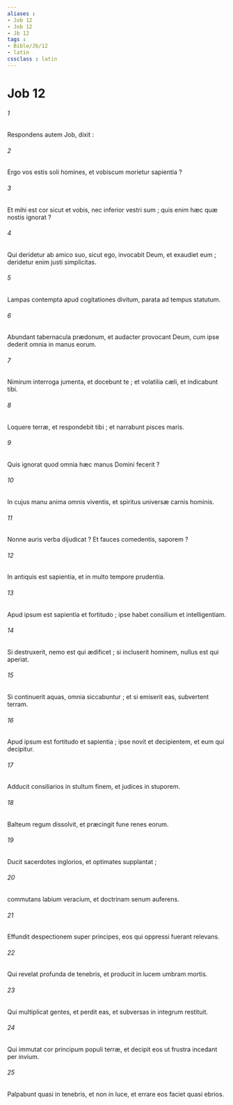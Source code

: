 ```yaml
---
aliases : 
- Job 12
- Job 12
- Jb 12
tags : 
- Bible/Jb/12
- latin
cssclass : latin
---
```


# Job 12

###### 1
Respondens autem Job, dixit :
###### 2
Ergo vos estis soli homines, et vobiscum morietur sapientia ?
###### 3
Et mihi est cor sicut et vobis, nec inferior vestri sum ; quis enim hæc quæ nostis ignorat ?
###### 4
Qui deridetur ab amico suo, sicut ego, invocabit Deum, et exaudiet eum ; deridetur enim justi simplicitas.
###### 5
Lampas contempta apud cogitationes divitum, parata ad tempus statutum.
###### 6
Abundant tabernacula prædonum, et audacter provocant Deum, cum ipse dederit omnia in manus eorum.
###### 7
Nimirum interroga jumenta, et docebunt te ; et volatilia cæli, et indicabunt tibi.
###### 8
Loquere terræ, et respondebit tibi ; et narrabunt pisces maris.
###### 9
Quis ignorat quod omnia hæc manus Domini fecerit ?
###### 10
In cujus manu anima omnis viventis, et spiritus universæ carnis hominis.
###### 11
Nonne auris verba dijudicat ? Et fauces comedentis, saporem ?
###### 12
In antiquis est sapientia, et in multo tempore prudentia.
###### 13
Apud ipsum est sapientia et fortitudo ; ipse habet consilium et intelligentiam.
###### 14
Si destruxerit, nemo est qui ædificet ; si incluserit hominem, nullus est qui aperiat.
###### 15
Si continuerit aquas, omnia siccabuntur ; et si emiserit eas, subvertent terram.
###### 16
Apud ipsum est fortitudo et sapientia ; ipse novit et decipientem, et eum qui decipitur.
###### 17
Adducit consiliarios in stultum finem, et judices in stuporem.
###### 18
Balteum regum dissolvit, et præcingit fune renes eorum.
###### 19
Ducit sacerdotes inglorios, et optimates supplantat ;
###### 20
commutans labium veracium, et doctrinam senum auferens.
###### 21
Effundit despectionem super principes, eos qui oppressi fuerant relevans.
###### 22
Qui revelat profunda de tenebris, et producit in lucem umbram mortis.
###### 23
Qui multiplicat gentes, et perdit eas, et subversas in integrum restituit.
###### 24
Qui immutat cor principum populi terræ, et decipit eos ut frustra incedant per invium.
###### 25
Palpabunt quasi in tenebris, et non in luce, et errare eos faciet quasi ebrios.
